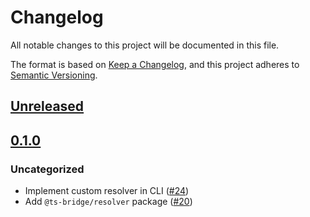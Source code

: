 # Changelog

All notable changes to this project will be documented in this file.

The format is based on [Keep a Changelog](https://keepachangelog.com/en/1.0.0/),
and this project adheres to [Semantic Versioning](https://semver.org/spec/v2.0.0.html).

## [Unreleased]

## [0.1.0]

### Uncategorized

- Implement custom resolver in CLI ([#24](https://github.com/ts-bridge/ts-bridge/pull/24))
- Add `@ts-bridge/resolver` package ([#20](https://github.com/ts-bridge/ts-bridge/pull/20))

[Unreleased]: https://github.com/ts-bridge/ts-bridge/compare/@ts-bridge/resolver@0.1.0...HEAD
[0.1.0]: https://github.com/ts-bridge/ts-bridge/releases/tag/@ts-bridge/resolver@0.1.0
